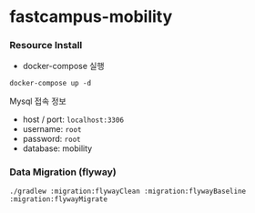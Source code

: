 # fastcampus-mobility

### Resource Install
* docker-compose 실행 
```
docker-compose up -d
```

Mysql 접속 정보
* host / port: `localhost:3306`
* username: `root`
* password: `root`
* database: mobility


### Data Migration (flyway)

```
./gradlew :migration:flywayClean :migration:flywayBaseline :migration:flywayMigrate
```


